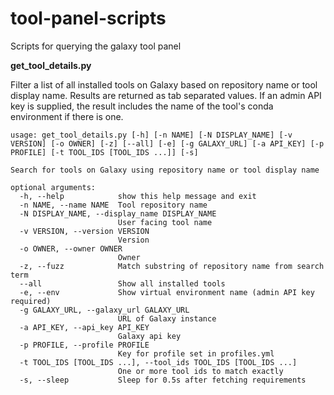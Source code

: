 # tool-panel-scripts
Scripts for querying the galaxy tool panel

**get_tool_details.py**

Filter a list of all installed tools on Galaxy based on repository name or tool display name.  Results are returned as
tab separated values.  If an admin API key is supplied, the result includes the name of the tool's conda environment if
there is one.

```
usage: get_tool_details.py [-h] [-n NAME] [-N DISPLAY_NAME] [-v VERSION] [-o OWNER] [-z] [--all] [-e] [-g GALAXY_URL] [-a API_KEY] [-p PROFILE] [-t TOOL_IDS [TOOL_IDS ...]] [-s]

Search for tools on Galaxy using repository name or tool display name

optional arguments:
  -h, --help            show this help message and exit
  -n NAME, --name NAME  Tool repository name
  -N DISPLAY_NAME, --display_name DISPLAY_NAME
                        User facing tool name
  -v VERSION, --version VERSION
                        Version
  -o OWNER, --owner OWNER
                        Owner
  -z, --fuzz            Match substring of repository name from search term
  --all                 Show all installed tools
  -e, --env             Show virtual environment name (admin API key required)
  -g GALAXY_URL, --galaxy_url GALAXY_URL
                        URL of Galaxy instance
  -a API_KEY, --api_key API_KEY
                        Galaxy api key
  -p PROFILE, --profile PROFILE
                        Key for profile set in profiles.yml
  -t TOOL_IDS [TOOL_IDS ...], --tool_ids TOOL_IDS [TOOL_IDS ...]
                        One or more tool ids to match exactly
  -s, --sleep           Sleep for 0.5s after fetching requirements
```